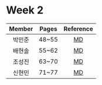 # Week 2

| Member | Pages | Reference |
| :---: | :---: | :---: |
| 박민준 | 48~55 | [MD](w2/minjun/w2.md) |
| 배현솔 | 55~62 | [MD](w2/Baehyunsol.md) |
| 조성진 | 63~70 | [MD](w2/sungjin.md) |
| 신현민 | 71~77 | [MD](w2/Hyunmin.md) |

